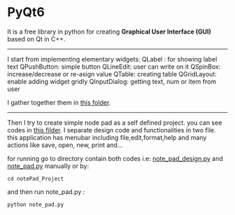 # PyQt6

It is a free library in python for creating **Graphical User Interface (GUI)** based on Qt in C++.
*****
I start from implementing elementary widgets:
QLabel : for showing label text
QPushButton: simple button
QLineEdit: user can write on it
QSpinBox: increase/decrease or re-asign value
QTable: creating table
QGridLayout: enable adding widget gridly
QInputDialog: getting text, num or item from user

I gather together them in [this folder](pyqt_widgets).

*****

Then I try to create simple node pad as a self defined project. you can see codes in
[this filder](notePad_Project).
I separate design code and functionalities in two file. 
this application has menubar including file,edit,format,help and many actions like save, open, new, print and...
 
for running go to directory contain both codes i.e:
 [note_pad_design.py]("notePad_Project\note_pad_design.py") and [note_pad.py]("notePad_Project\note_pad.py")
manually or by:
```
cd notePad_Project
```

and then run note_pad.py :

```
python note_pad.py
```